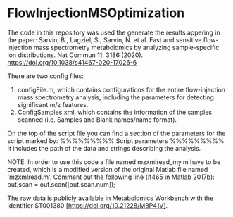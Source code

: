 # FlowInjectionMSOptimization

The code in this repository was used the generate the results appering in the paper: 
Sarvin, B., Lagziel, S., Sarvin, N. et al. Fast and sensitive flow-injection mass spectrometry metabolomics by analyzing sample-specific ion distributions. Nat Commun 11, 3186 (2020). https://doi.org/10.1038/s41467-020-17026-6

There are two config files:
1. configFile.m, which contains configurations for the entire flow-injection mass spectrometry analysis, including the parameters for detecting significant m/z features.
2. ConfigSamples.xml, which contains the information of the samples scanned (i.e. Samples and Blank names/name format).

On the top of the script file you can find a section of the parameters for the script marked by:
%%%%%%%%% Script parameters %%%%%%%%%
It includes the path of the data and strings describing the analysis.

NOTE: In order to use this code a file named mzxmlread_my.m have to be created,
which is a modified version of the original Matlab file
named 'mzxmlread.m'. 
Comment out the following line (#465 in Matlab 2017b):  	
out.scan = out.scan([out.scan.num]);

The raw data is publicly available in Metabolomics Workbench with the identifier ST001380 [https://doi.org/10.21228/M8P41V].
